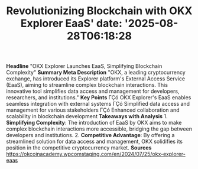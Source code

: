﻿---
title: "Revolutionizing Blockchain with OKX Explorer EaaS'
date: '2025-08-28T06:18:28"
category: "Markets"
summary: ""
slug: "revolutionizing blockchain with okx explorer eaas"
source_urls:
  - "https://okcoinacademy.wpcomstaging.com/en/2024/07/25/okx-explorer-eaas"
seo:
  title: "Revolutionizing Blockchain with OKX Explorer EaaS | Hash n Hedge'
  description: '"
  keywords: ["news", "markets", "brief"]
---
**Headline** "OKX Explorer Launches EaaS, Simplifying Blockchain Complexity"  **Summary Meta Description** "OKX, a leading cryptocurrency exchange, has introduced its Explorer platform's External Access Service (EaaS), aiming to streamline complex blockchain interactions. This innovative tool simplifies data access and management for developers, researchers, and institutions."  **Key Points**  ΓÇó OKX Explorer's EaaS enables seamless integration with external systems ΓÇó Simplified data access and management for various stakeholders ΓÇó Enhanced collaboration and scalability in blockchain development  **Takeaways with Analysis**  1. **Simplifying Complexity**: The introduction of EaaS by OKX aims to make complex blockchain interactions more accessible, bridging the gap between developers and institutions. 2. **Competitive Advantage**: By offering a streamlined solution for data access and management, OKX solidifies its position in the competitive cryptocurrency market.  **Sources** https://okcoinacademy.wpcomstaging.com/en/2024/07/25/okx-explorer-eaas 
